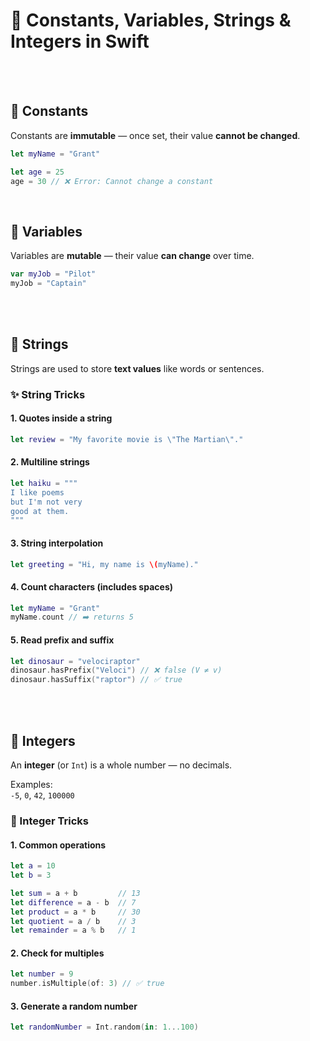 # 🧠 Constants, Variables, Strings & Integers in Swift
<br/><br/>

## 🔐 Constants  
Constants are **immutable** — once set, their value **cannot be changed**.

```swift
let myName = "Grant"
```

```swift
let age = 25
age = 30 // ❌ Error: Cannot change a constant
```
<br/>

## 🔁 Variables  
Variables are **mutable** — their value **can change** over time.

```swift
var myJob = "Pilot"
myJob = "Captain"
```
<br/><br/>

## 🧵 Strings  
Strings are used to store **text values** like words or sentences.



### ✨ String Tricks

#### 1. Quotes inside a string
```swift
let review = "My favorite movie is \"The Martian\"."
```

#### 2. Multiline strings
```swift
let haiku = """
I like poems
but I'm not very
good at them.
"""
```

#### 3. String interpolation
```swift
let greeting = "Hi, my name is \(myName)."
```

#### 4. Count characters (includes spaces)
```swift
let myName = "Grant"
myName.count // ➡️ returns 5
```

#### 5. Read prefix and suffix
```swift
let dinosaur = "velociraptor"
dinosaur.hasPrefix("Veloci") // ❌ false (V ≠ v)
dinosaur.hasSuffix("raptor") // ✅ true
```
<br/><br/>

## 🔢 Integers

An **integer** (or `Int`) is a whole number — no decimals.

Examples:  
`-5`, `0`, `42`, `100000`



### 🧮 Integer Tricks

#### 1. Common operations
```swift
let a = 10
let b = 3

let sum = a + b         // 13
let difference = a - b  // 7
let product = a * b     // 30
let quotient = a / b    // 3
let remainder = a % b   // 1
```

#### 2. Check for multiples
```swift
let number = 9
number.isMultiple(of: 3) // ✅ true
```

#### 3. Generate a random number
```swift
let randomNumber = Int.random(in: 1...100)
```
